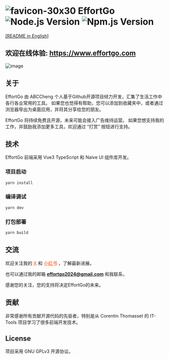 # ![favicon-30x30](https://github.com/user-attachments/assets/d6132fa3-80a2-4b46-9702-d31252e5664d) EffortGo ![Node.js Version](https://img.shields.io/badge/node.js-v22.11.0-green) ![Npm.js Version](https://img.shields.io/badge/npm-v10.9.0-blue)
[[README in English]](README.md)

## 欢迎在线体验: https://www.effortgo.com
![image](https://github.com/user-attachments/assets/c985003a-dcf2-47d4-84ca-6a8b6e05a3a3)

## 关于
EffortGo 由 ABCCheng 个人基于Github开源项目倾力开发，汇集了生活工作中各行各业常用的工具。 如果您也觉得有帮助，您可以添加到收藏夹中，或者通过浏览器导出为桌面应用，并将其分享给您的朋友。

EffortGo 将持续免费且开源，未来可能会接入广告维持运营。 如果您想支持我的工作，并鼓励我添加更多工具，欢迎通过 “打赏” 按钮进行支持。

## 技术
EffortGo 前端采用 Vue3 TypeScript 和 Naive UI 组件库开发。

### 项目启动

```bash
yarn install
```

### 编译调试

```bash
yarn dev
```

### 打包部署

```bash
yarn build
```

## 交流
欢迎关注我的 <a href="https://x.com/EffortGo2024" target='_blank' style="text-decoration: underline; color: #FF7F50"><strong>X</strong></a> 和 <a href="https://www.xiaohongshu.com/user/profile/5fa36065000000000101ffa5" target='_blank' style="text-decoration: underline; color: #FF7F50"><strong>小红书</strong></a> ，了解最新进展。

也可以通过我的邮箱 <a href="mailto:effortgo2024{'@'}gmail.com" style="text-decoration: underline; color: #FF7F50"><strong>effortgo2024@gmail.com</strong></a> 和我联系，

感谢您的关注，您的支持将决定EffortGo的未来。

## 贡献
非常感谢所有贡献开源代码的先驱者，特别是从 Corentin Thomasset 的 IT-Tools 项目学习了很多前端开发技术。

## License
项目采用 GNU GPLv3 开源协议。
